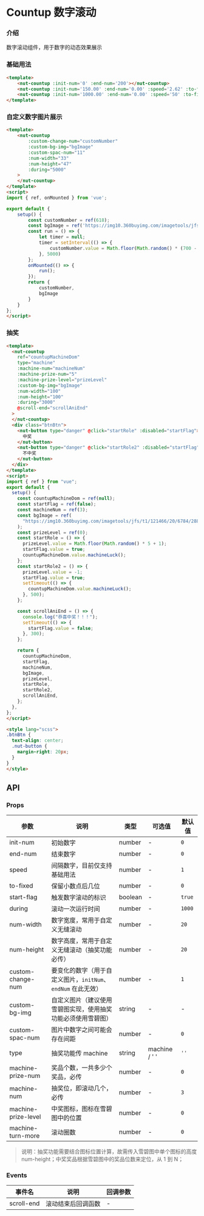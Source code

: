 # Countup 数字滚动

### 介绍

数字滚动组件，用于数字的动态效果展示

### 基础用法

```html
<template>
    <nut-countup :init-num='0' :end-num='200'></nut-countup>
    <nut-countup :init-num='150.00' :end-num='0.00' :speed='2.62' :to-fixed='2'></nut-countup>
    <nut-countup :init-num='1000.00' :end-num='0.00' :speed='50' :to-fixed='2'></nut-countup>
</template>
```

### 自定义数字图片展示

```html
<template>
    <nut-countup
        :custom-change-num="customNumber"
        :custom-bg-img="bgImage"
        :custom-spac-num="11"
        :num-width="33"
        :num-height="47"
        :during="5000"
    >
    </nut-countup>
</template>
<script>
import { ref, onMounted } from 'vue';

export default {
    setup() {
        const customNumber = ref(618);
        const bgImage = ref('https://img10.360buyimg.com/imagetools/jfs/t1/133024/3/2251/2646/5ee7549aE8dc02d7e/de6901b6c72db396.png');
        const run = () => {
            let timer = null;
            timer = setInterval(() => {
                customNumber.value = Math.floor(Math.random() * (700 - 100 + 1) + 100);
            }, 5000)
        };
        onMounted(() => {
            run();
        });
        return {
            customNumber,
            bgImage
        }
    }
};
</script>
```

### 抽奖

```html
<template>
  <nut-countup
    ref="countupMachineDom"
    type="machine"
    :machine-num="machineNum"
    :machine-prize-num="5"
    :machine-prize-level="prizeLevel"
    :custom-bg-img="bgImage"
    :num-width="100"
    :num-height="100"
    :during="3000"
    @scroll-end="scrollAniEnd"
  >
  </nut-countup>
  <div class="btnBtn">
    <nut-button type="danger" @click="startRole" :disabled="startFlag">
      中奖
    </nut-button>
    <nut-button type="danger" @click="startRole2" :disabled="startFlag">
      不中奖
    </nut-button>
  </div>
</template>
<script>
import { ref } from "vue";
export default {
  setup() {
    const countupMachineDom = ref(null);
    const startFlag = ref(false);
    const machineNum = ref(3);
    const bgImage = ref(
      "https://img10.360buyimg.com/imagetools/jfs/t1/121466/20/6784/28830/5f06e7f2Edbb8998c/9bdd9e7b24dff9fe.png"
    );
    const prizeLevel = ref(0);
    const startRole = () => {
      prizeLevel.value = Math.floor(Math.random() * 5 + 1);
      startFlag.value = true;
      countupMachineDom.value.machineLuck();
    };
    const startRole2 = () => {
      prizeLevel.value = -1;
      startFlag.value = true;
      setTimeout(() => {
        countupMachineDom.value.machineLuck();
      }, 500);
    };

    const scrollAniEnd = () => {
      console.log("恭喜中奖！！！");
      setTimeout(() => {
        startFlag.value = false;
      }, 300);
    };

    return {
      countupMachineDom,
      startFlag,
      machineNum,
      bgImage,
      prizeLevel,
      startRole,
      startRole2,
      scrollAniEnd,
    };
  },
};
</script>

<style lang="scss">
.btnBtn {
  text-align: center;
  .nut-button {
    margin-right: 20px;
  }
}
</style>

```

## API

### Props

| 参数                | 说明                                                      | 类型    | 可选值        | 默认值 |
|---------------------|---------------------------------------------------------|---------|---------------|--------|
| init-num            | 初始数字                                                  | number  | -             | `0`    |
| end-num             | 结束数字                                                  | number  | -             | `0`    |
| speed               | 间隔数字，目前仅支持基础用法                               | number  | -             | `1`    |
| to-fixed            | 保留小数点后几位                                          | number  | -             | `0`    |
| start-flag          | 触发数字滚动的标识                                        | boolean | -             | `true` |
| during              | 滚动一次运行时间                                          | number  | -             | `1000` |
| num-width           | 数字宽度，常用于自定义无缝滚动                             | number  | -             | `20`   |
| num-height          | 数字高度，常用于自定义无缝滚动（抽奖功能必传）               | number  | -             | `20`   |
| custom-change-num   | 要变化的数字（用于自定义图片，`initNum`、`endNum` 在此无效）  | number  | -             | `1`    |
| custom-bg-img       | 自定义图片（建议使用雪碧图实现，使用抽奖功能必须使用雪碧图） | string  | -             | -      |
| custom-spac-num     | 图片中数字之间可能会存在间距                              | number  | -             | `0`    |
| type                | 抽奖功能传 machine                                        | string  | machine / ' ' | `''`   |
| machine-prize-num   | 奖品个数，一共多少个奖品，必传                              | number  | -             | `0`    |
| machine-num         | 抽奖位，即滚动几个，必传                                    | number  | -             | `3`    |
| machine-prize-level | 中奖图标，图标在雪碧图中的位置                             | number  | -             | `0`    |
| machine-turn-more   | 滚动圈数                                                  | number  | -             | `0`    |

> 说明：抽奖功能需要结合图标位置计算，故需传入雪碧图中单个图标的高度 num-height；中奖奖品根据雪碧图中的奖品位数来定位，从 1 到 N；

### Events

| 事件名     | 说明               | 回调参数 |
|------------|------------------|----------|
| scroll-end | 滚动结束后回调函数 | -        |
